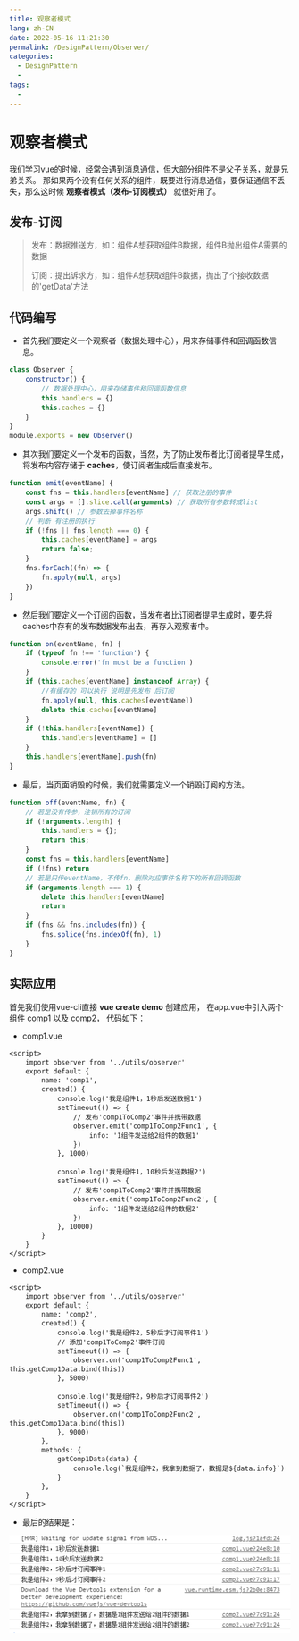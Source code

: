 ```yaml
---
title: 观察者模式
lang: zh-CN
date: 2022-05-16 11:21:30
permalink: /DesignPattern/Observer/
categories: 
  - DesignPattern
  - 
tags: 
  - 
---
```


# 观察者模式

我们学习vue的时候，经常会遇到消息通信，但大部分组件不是父子关系，就是兄弟关系。
那如果两个没有任何关系的组件，既要进行消息通信，要保证通信不丢失，那么这时候 **观察者模式（发布-订阅模式）** 就很好用了。

## 发布-订阅
> 发布：数据推送方，如：组件A想获取组件B数据，组件B抛出组件A需要的数据
>
> 订阅：提出诉求方，如：组件A想获取组件B数据，抛出了个接收数据的'getData'方法

## 代码编写
- 首先我们要定义一个观察者（数据处理中心），用来存储事件和回调函数信息。

```js
class Observer {
    constructor() {
        // 数据处理中心，用来存储事件和回调函数信息
        this.handlers = {}
        this.caches = {}
    }
}
module.exports = new Observer()
```

- 其次我们要定义一个发布的函数，当然，为了防止发布者比订阅者提早生成，将发布内容存储于 **caches**，使订阅者生成后直接发布。

```js
function emit(eventName) {
    const fns = this.handlers[eventName] // 获取注册的事件
    const args = [].slice.call(arguments) // 获取所有参数转成list
    args.shift() // 参数去掉事件名称
    // 判断 有注册的执行
    if (!fns || fns.length === 0) {
        this.caches[eventName] = args
        return false;
    }
    fns.forEach((fn) => {
        fn.apply(null, args)
    })
}
```

- 然后我们要定义一个订阅的函数，当发布者比订阅者提早生成时，要先将caches中存有的发布数据发布出去，再存入观察者中。

```js
function on(eventName, fn) {
    if (typeof fn !== 'function') {
        console.error('fn must be a function')
    }
    if (this.caches[eventName] instanceof Array) {
        //有缓存的 可以执行 说明是先发布 后订阅
        fn.apply(null, this.caches[eventName])
        delete this.caches[eventName]
    }
    if (!this.handlers[eventName]) {
        this.handlers[eventName] = []
    }
    this.handlers[eventName].push(fn)
}
```

- 最后，当页面销毁的时候，我们就需要定义一个销毁订阅的方法。

```js
function off(eventName, fn) {
    // 若是没有传参，注销所有的订阅
    if (!arguments.length) {
        this.handlers = {};
        return this;
    }
    const fns = this.handlers[eventName]
    if (!fns) return
    // 若是只传eventName，不传fn，删除对应事件名称下的所有回调函数
    if (arguments.length === 1) {
        delete this.handlers[eventName]
        return
    }
    if (fns && fns.includes(fn)) {
        fns.splice(fns.indexOf(fn), 1)
    }
}
```

## 实际应用

首先我们使用vue-cli直接 **vue create demo** 创建应用，
在app.vue中引入两个组件 comp1 以及 comp2， 代码如下：

- comp1.vue
```vue
<script>
    import observer from '../utils/observer'
    export default {
        name: 'comp1',
        created() {
            console.log('我是组件1，1秒后发送数据1')
            setTimeout(() => {
                // 发布'comp1ToComp2'事件并携带数据
                observer.emit('comp1ToComp2Func1', {
                    info: '1组件发送给2组件的数据1'
                })
            }, 1000)

            console.log('我是组件1，10秒后发送数据2')
            setTimeout(() => {
                // 发布'comp1ToComp2'事件并携带数据
                observer.emit('comp1ToComp2Func2', {
                    info: '1组件发送给2组件的数据2'
                })
            }, 10000)
        }
    }
</script>
```

- comp2.vue
```vue
<script>
    import observer from '../utils/observer'
    export default {
        name: 'comp2',
        created() {
            console.log('我是组件2，5秒后才订阅事件1')
            // 添加'comp1ToComp2'事件订阅
            setTimeout(() => {
                observer.on('comp1ToComp2Func1', this.getComp1Data.bind(this))
            }, 5000)

            console.log('我是组件2，9秒后才订阅事件2')
            setTimeout(() => {
                observer.on('comp1ToComp2Func2', this.getComp1Data.bind(this))
            }, 9000)
        },
        methods: {
            getComp1Data(data) {
                console.log(`我是组件2，我拿到数据了，数据是${data.info}`)
            }
        },
    }
</script>
```

- 最后的结果是：

<img src="./images/001.jpg">
